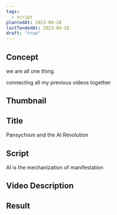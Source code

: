 ```yaml
---
tags:
  - script
plantedAt: 2023-09-28
lastTendedAt: 2023-09-28
draft: "true"
---
```

## Concept

we are all one thing.

connecting all my previous videos together

## Thumbnail



## Title

Pansychism and the AI Revolution

## Script



AI is the mechanization of manifestation





## Video Description
## Result